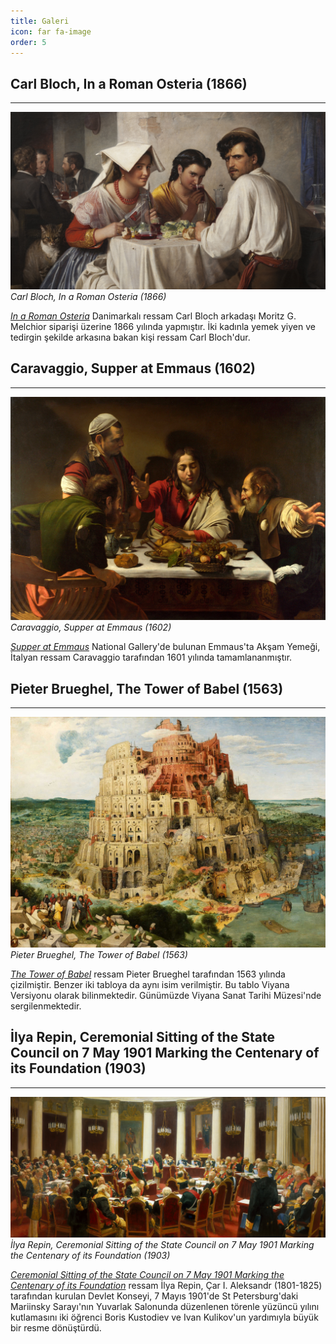 ```yaml
---
title: Galeri
icon: far fa-image
order: 5
---
```


## Carl Bloch, In a Roman Osteria (1866)
---
![Carl Bloch, In a Roman Osteria (1866)](/assets/img/stocks/carl-bloch-in-a-roman-osteria-1866.jpg)
_Carl Bloch, In a Roman Osteria (1866)_

[*In a Roman Osteria*](https://artsandculture.google.com/asset/in-a-roman-osteria-carl-bloch/QAFizpSvU6qx6g?hl=tr) Danimarkalı ressam Carl Bloch arkadaşı Moritz G. Melchior siparişi üzerine 1866 yılında yapmıştır. İki kadınla yemek yiyen ve tedirgin şekilde arkasına bakan kişi ressam Carl Bloch'dur. 

## Caravaggio, Supper at Emmaus (1602)
---
![Caravaggio, Supper at Emmaus (1602)](/assets/img/stocks/caravaggio-supper_at_emmaus-1602.jpg)
_Caravaggio, Supper at Emmaus (1602)_

[*Supper at Emmaus*](https://artsandculture.google.com/asset/supper-at-emmaus-michelangelo-merisi-da-caravaggio/SAEXa9MdfikXZw?hl=trLondra) National Gallery'de bulunan Emmaus'ta Akşam Yemeği, İtalyan ressam Caravaggio tarafından 1601 yılında tamamlananmıştır.

## Pieter Brueghel, The Tower of Babel (1563)
---
![Pieter Brueghel, The Tower of Babel (1563)](/assets/img/stocks/pieter-brueghel-the_tower_of_babel.jpg)
_Pieter Brueghel, The Tower of Babel (1563)_

[*The Tower of Babel*](https://artsandculture.google.com/asset/the-tower-of-babel-pieter-bruegel-the-elder/bAGKOdJfvfAhYQ) ressam Pieter Brueghel tarafından 1563 yılında çizilmiştir. Benzer iki tabloya da aynı isim verilmiştir. Bu tablo Viyana Versiyonu olarak bilinmektedir. Günümüzde Viyana Sanat Tarihi Müzesi'nde sergilenmektedir. 


## İlya Repin, Ceremonial Sitting of the State Council on 7 May 1901 Marking the Centenary of its Foundation (1903)
---
![İlya Repin, Ceremonial Sitting of the State Council on 7 May 1901 Marking the Centenary of its Foundation (1903)](/assets/img/stocks/Ilya_Repin_Ceremonial_Sitting_of_the_State_Council_on_7_May_1901_Marking_the_Centenary_of_its_Foundation.jpg)
_İlya Repin, Ceremonial Sitting of the State Council on 7 May 1901 Marking the Centenary of its Foundation (1903)_

[*Ceremonial Sitting of the State Council on 7 May 1901 Marking the Centenary of its Foundation*](https://artsandculture.google.com/asset/ceremonial-sitting-of-the-state-council-on-7-may-1901-marking-the-centenary-of-its-foundation/uAFzvVW61WKsPg) ressam İlya Repin, Çar I. Aleksandr (1801-1825) tarafından kurulan Devlet Konseyi, 7 Mayıs 1901'de St Petersburg'daki Mariinsky Sarayı'nın Yuvarlak Salonunda düzenlenen törenle yüzüncü yılını kutlamasını iki öğrenci Boris Kustodiev ve Ivan Kulikov'un yardımıyla büyük bir resme dönüştürdü.
